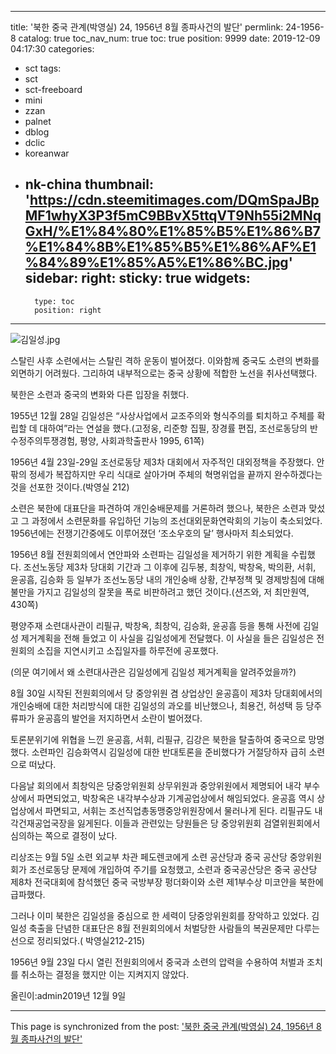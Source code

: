 
---
title: '북한 중국 관계(박영실) 24, 1956년 8월 종파사건의 발단'
permlink: 24-1956-8
catalog: true
toc_nav_num: true
toc: true
position: 9999
date: 2019-12-09 04:17:30
categories:
- sct
tags:
- sct
- sct-freeboard
- mini
- zzan
- palnet
- dblog
- dclic
- koreanwar
- nk-china
thumbnail: 'https://cdn.steemitimages.com/DQmSpaJBpMF1whyX3P3f5mC9BBvX5ttqVT9Nh55i2MNqGxH/%E1%84%80%E1%85%B5%E1%86%B7%E1%84%8B%E1%85%B5%E1%86%AF%E1%84%89%E1%85%A5%E1%86%BC.jpg'
sidebar:
    right:
        sticky: true
widgets:
    -
        type: toc
        position: right
---


![김일성.jpg](https://cdn.steemitimages.com/DQmSpaJBpMF1whyX3P3f5mC9BBvX5ttqVT9Nh55i2MNqGxH/%E1%84%80%E1%85%B5%E1%86%B7%E1%84%8B%E1%85%B5%E1%86%AF%E1%84%89%E1%85%A5%E1%86%BC.jpg)

스탈린 사후 소련에서는 스탈린 격하 운동이 벌어졌다. 이와함께 중국도 소련의 변화를 외면하기 어려웠다. 그리하여 내부적으로는 중국 상황에 적합한 노선을 취사선택했다.

북한은 소련과 중국의 변화와 다른 입장을 취했다.

1955년 12월 28일 김일성은 “사상사업에서 교조주의와 형식주의를 퇴치하고 주체를 확립할 데 대하여”라는 연설을 했다.(고정웅, 리준항 집필, 장경률 편집, 조선로동당의 반수정주의투쟁경험, 평양, 사회과학출판사 1995, 61쪽)

1956년 4월 23일-29일 조선로동당 제3차 대회에서 자주적인 대외정책을 주장했다. 안팎의 정세가 복잡하지만 우리 식대로 살아가며 주체의 혁명위업을 끝까지 완수하겠다는 것을 선포한 것이다.(박영실 212)

소련은 북한에 대표단을 파견하여 개인숭배문제를 거론하려 했으나, 북한은 소련과 맞섰고 그 과정에서 소련문화를 유입하던 기능의 조선대외문화연락회의 기능이 축소되었다. 1956년에는 전쟁기간중에도 이루어졌던 ‘조소우호의 달’ 행사마저 최소되었다.

1956년 8월 전원회의에서 연안파와 소련파는 김일성을 제거하기 위한 계획을 수립했다. 조선노동당 제3차 당대회 기간과 그 이후에 김두봉, 최창익, 박창옥, 박의환, 서휘, 윤공흠, 김승화 등 일부가 조선노동당 내의 개인숭배 상황, 간부정책 및 경제방침에 대해 불만을 가지고 김일성의 잘못을 폭로 비판하려고 했던 것이다.(션즈와, 저 최만원역, 430쪽)

평양주재 소련대사관이 리필규, 박창옥, 최창익, 김승화, 윤공흠 등을 통해 사전에 김일성 제거계획을 전해 들었고 이 사실을 김일성에게 전달했다. 이 사실을 들은 김일성은 전원회의 소집을 지연시키고 소집일자를 하루전에 공포했다.

(의문 여기에서 왜 소련대사관은 김일성에게 김일성 제거계획을 알려주었을까?)

8월 30일 시작된 전원회의에서 당 중앙위원 겸 상업상인 윤공흠이 제3차 당대회에서의 개인숭배에 대한 처리방식에 대한 김일성의 과오를 비난했으나, 최용건, 허성택 등 당주류파가 윤공흠의 발언을 저지하면서 소란이 벌어졌다.

토론분위기에 위협을 느낀 윤공흠, 서휘, 리필규, 김강은 북한을 탈출하여 중국으로 망명했다. 소련파인 김승화역시 김일성에 대한 반대토론을 준비했다가 거절당하자 급히 소련으로 떠났다.

다음날 회의에서 최창익은 당중앙위원회 상무위원과 중앙위원에서 제명되어 내각 부수상에서 파면되었고, 박창옥은 내각부수상과 기계공업상에서 해임되었다. 윤공흠 역시 상업상에서 파면되고, 서휘는 조선직업총동맹중앙위원장에서 물러나게 된다. 리필규도 내각건재공업국장을 잃게된다. 이들과 관련있는 당원들은 당 중앙위원회 검열위원회에서 심의하는 쪽으로 결정이 났다.

리상조는 9월 5일 소련 외교부 차관 페도렌코에게 소련 공산당과 중국 공산당 중앙위원회가 조선로동당 문제에 개입하여 주기를 요청했고, 소련과 중국공산당은 중국 공산당 제8차 전국대회에 참석했던 중국 국방부장 펑더화이와 소련 제1부수상 미코얀을 북한에 급파했다.

그러나 이미 북한은 김일성을 중심으로 한 세력이 당중앙위원회를 장악하고 있었다. 김일성 축출을 단념한 대표단은 8월 전원회의에서 처벌당한 사람들의 복권문제만 다루는 선으로 정리되었다.( 박영실212-215)

1956년 9월 23일 다시 열린 전원회의에서 중국과 소련의 압력을 수용하여 처벌과 조치를 취소하는 결정을 했지만 이는 지켜지지 않았다.

올린이:admin2019년 12월 9일

- - -

This page is synchronized from the post: ['북한 중국 관계(박영실) 24, 1956년 8월 종파사건의 발단'](https://steemit.com/@wisdomandjustice/24-1956-8)
